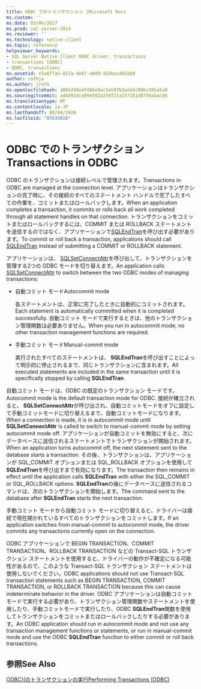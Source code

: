 ```yaml
---
title: ODBC でのトランザクション |Microsoft Docs
ms.custom: ''
ms.date: 03/06/2017
ms.prod: sql-server-2014
ms.reviewer: ''
ms.technology: native-client
ms.topic: reference
helpviewer_keywords:
- SQL Server Native Client ODBC driver, transactions
- transactions [ODBC]
- ODBC, transactions
ms.assetid: c5a87fa5-827a-4e6f-a0d9-924bac881eb0
author: rothja
ms.author: jroth
ms.openlocfilehash: 386b248edfdb6e0ac5eb97b3aeb6c0bbc505a5a0
ms.sourcegitcommit: ad4d92dce894592a259721a1571b1d8736abacdb
ms.translationtype: MT
ms.contentlocale: ja-JP
ms.lasthandoff: 08/04/2020
ms.locfileid: "87633810"
---
```

# <a name="transactions-in-odbc"></a><span data-ttu-id="d4d3b-102">ODBC でのトランザクション</span><span class="sxs-lookup"><span data-stu-id="d4d3b-102">Transactions in ODBC</span></span>
  <span data-ttu-id="d4d3b-103">ODBC のトランザクションは接続レベルで管理されます。</span><span class="sxs-lookup"><span data-stu-id="d4d3b-103">Transactions in ODBC are managed at the connection level.</span></span> <span data-ttu-id="d4d3b-104">アプリケーションはトランザクションの完了時に、その接続のすべてのステートメント ハンドルで完了したすべての作業を、コミットまたはロールバックします。</span><span class="sxs-lookup"><span data-stu-id="d4d3b-104">When an application completes a transaction, it commits or rolls back all work completed through all statement handles on that connection.</span></span> <span data-ttu-id="d4d3b-105">トランザクションをコミットまたはロールバックするには、COMMIT または ROLLBACK ステートメントを送信するのではなく、アプリケーションで[SQLEndTran](../../native-client-odbc-api/sqlendtran.md)を呼び出す必要があります。</span><span class="sxs-lookup"><span data-stu-id="d4d3b-105">To commit or roll back a transaction, applications should call [SQLEndTran](../../native-client-odbc-api/sqlendtran.md) instead of submitting a COMMIT or ROLLBACK statement.</span></span>  
  
 <span data-ttu-id="d4d3b-106">アプリケーションは、 [SQLSetConnectAttr](../../native-client-odbc-api/sqlsetconnectattr.md)を呼び出して、トランザクションを管理する2つの ODBC モードを切り替えます。</span><span class="sxs-lookup"><span data-stu-id="d4d3b-106">An application calls [SQLSetConnectAttr](../../native-client-odbc-api/sqlsetconnectattr.md) to switch between the two ODBC modes of managing transactions:</span></span>  
  
-   <span data-ttu-id="d4d3b-107">自動コミット モード</span><span class="sxs-lookup"><span data-stu-id="d4d3b-107">Autocommit mode</span></span>  
  
     <span data-ttu-id="d4d3b-108">各ステートメントは、正常に完了したときに自動的にコミットされます。</span><span class="sxs-lookup"><span data-stu-id="d4d3b-108">Each statement is automatically committed when it is completed successfully.</span></span> <span data-ttu-id="d4d3b-109">自動コミット モードで実行するときは、他のトランザクション管理関数は必要ありません。</span><span class="sxs-lookup"><span data-stu-id="d4d3b-109">When you run in autocommit mode, no other transaction management functions are required.</span></span>  
  
-   <span data-ttu-id="d4d3b-110">手動コミット モード</span><span class="sxs-lookup"><span data-stu-id="d4d3b-110">Manual-commit mode</span></span>  
  
     <span data-ttu-id="d4d3b-111">実行されたすべてのステートメントは、 **SQLEndTran**を呼び出すことによって明示的に停止されるまで、同じトランザクションに含まれます。</span><span class="sxs-lookup"><span data-stu-id="d4d3b-111">All executed statements are included in the same transaction until it is specifically stopped by calling **SQLEndTran**.</span></span>  
  
 <span data-ttu-id="d4d3b-112">自動コミット モードは、ODBC の既定のトランザクション モードです。</span><span class="sxs-lookup"><span data-stu-id="d4d3b-112">Autocommit mode is the default transaction mode for ODBC.</span></span> <span data-ttu-id="d4d3b-113">接続が確立されると、 **SQLSetConnectAttr**が呼び出され、自動コミットモードをオフに設定して手動コミットモードに切り替えるまで、自動コミットモードになります。</span><span class="sxs-lookup"><span data-stu-id="d4d3b-113">When a connection is made, it is in autocommit mode until **SQLSetConnectAttr** is called to switch to manual-commit mode by setting autocommit mode off.</span></span> <span data-ttu-id="d4d3b-114">アプリケーションが自動コミットを無効にすると、次にデータベースに送信されるステートメントでトランザクションが開始されます。</span><span class="sxs-lookup"><span data-stu-id="d4d3b-114">When an application turns autocommit off, the next statement sent to the database starts a transaction.</span></span> <span data-ttu-id="d4d3b-115">その後、トランザクションは、アプリケーションが SQL_COMMIT オプションまたは SQL_ROLLBACK オプションを使用して**SQLEndTran**を呼び出すまで有効になります。</span><span class="sxs-lookup"><span data-stu-id="d4d3b-115">The transaction then remains in effect until the application calls **SQLEndTran** with either the SQL_COMMIT or SQL_ROLLBACK options.</span></span> <span data-ttu-id="d4d3b-116">**SQLEndTran**の後にデータベースに送信されるコマンドは、次のトランザクションを開始します。</span><span class="sxs-lookup"><span data-stu-id="d4d3b-116">The command sent to the database after **SQLEndTran** starts the next transaction.</span></span>  
  
 <span data-ttu-id="d4d3b-117">手動コミット モードから自動コミット モードに切り替えると、ドライバーは接続で現在開かれているすべてのトランザクションをコミットします。</span><span class="sxs-lookup"><span data-stu-id="d4d3b-117">If an application switches from manual-commit to autocommit mode, the driver commits any transactions currently open on the connection.</span></span>  
  
 <span data-ttu-id="d4d3b-118">ODBC アプリケーションで BEGIN TRANSACTION、COMMIT TRANSACTION、ROLLBACK TRANSACTION などの Transact-SQL トランザクション ステートメントを使用すると、ドライバーの動作が不確定になる可能性があるので、このような Transact-SQL トランザクション ステートメントは使用しないでください。</span><span class="sxs-lookup"><span data-stu-id="d4d3b-118">ODBC applications should not use Transact-SQL transaction statements such as BEGIN TRANSACTION, COMMIT TRANSACTION, or ROLLBACK TRANSACTION because this can cause indeterminate behavior in the driver.</span></span> <span data-ttu-id="d4d3b-119">ODBC アプリケーションは自動コミットモードで実行する必要があり、トランザクション管理関数やステートメントを使用したり、手動コミットモードで実行したり、ODBC **SQLEndTran**関数を使用してトランザクションをコミットまたはロールバックしたりする必要があります。</span><span class="sxs-lookup"><span data-stu-id="d4d3b-119">An ODBC application should run in autocommit mode and not use any transaction management functions or statements, or run in manual-commit mode and use the ODBC **SQLEndTran** function to either commit or roll back transactions.</span></span>  
  
## <a name="see-also"></a><span data-ttu-id="d4d3b-120">参照</span><span class="sxs-lookup"><span data-stu-id="d4d3b-120">See Also</span></span>  
 [<span data-ttu-id="d4d3b-121">ODBC&#41;&#40;のトランザクションの実行</span><span class="sxs-lookup"><span data-stu-id="d4d3b-121">Performing Transactions &#40;ODBC&#41;</span></span>](../../../database-engine/dev-guide/performing-transactions-odbc.md)  
  
  
